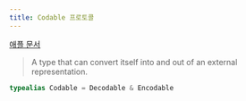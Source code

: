 ```yaml
---
title: Codable 프로토콜
---
```


[애플 문서](https://developer.apple.com/documentation/swift/codable)

> A type that can convert itself into and out of an external representation.

```swift
typealias Codable = Decodable & Encodable
```
